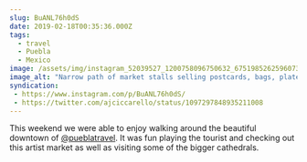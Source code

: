 ```yaml
---
slug: BuANL76h0dS
date: 2019-02-18T00:35:36.000Z
tags: 
  - travel
  - Puebla
  - Mexico
image: /assets/img/instagram_52039527_1200758096750632_6751985262596073425_n_18010821940087638.jpg
image_alt: "Narrow path of market stalls selling postcards, bags, plates, and touristy souvenirs"
syndication:
 - https://www.instagram.com/p/BuANL76h0dS/
 - https://twitter.com/ajciccarello/status/1097297848935211008
---
```


This weekend we were able to enjoy walking around the beautiful downtown of [@pueblatravel](https://www.instagram.com/pueblatravel/). It was fun playing the tourist and checking out this artist market as well as visiting some of the bigger cathedrals.
